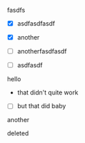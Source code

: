 fasdfs

*   [x] asdfasdfasdf

*   [x] another

*   [ ] anotherfasdfasdf

*   [ ] asdfasdf

hello

*   that didn't quite work
*   [ ] but that did baby

another

deleted

